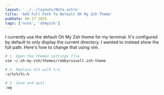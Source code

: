 ```yaml
---
layout: '../../layouts/Note.astro'
title: 'Add Full Path To Default Oh My Zsh Theme'
pubDate: 04-17-2024
tags: ['note', 'ohmyzsh']
---
```


I currently use the default Oh My Zsh theme for my terminal. It's configured by default to only display the current directory. I wanted to instead show the full path. Here's how to change that using vim.

```bash
# 1. Open the themes settings file
vim ~/.oh-my-zsh/themes/robbyrussell.zsh-theme

# 2. Replace %c% with %~%
:s/%c%/%\~%

# 3. Save and quit
:wq
```